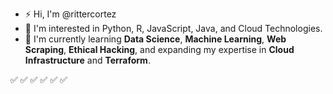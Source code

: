 - ⚡ Hi, I'm @rittercortez
- 👀 I'm interested in Python, R, JavaScript, Java, and Cloud Technologies.
- 🚀 I'm currently learning **Data Science**, **Machine Learning**, **Web Scraping**, **Ethical Hacking**, and expanding my expertise in **Cloud Infrastructure** and **Terraform**.

✅ ✅ ✅ ✅ ✅ ✅ 

